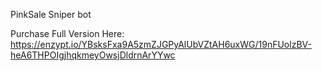PinkSale Sniper bot

Purchase Full Version Here: https://enzypt.io/YBsksFxa9A5zmZJGPyAlUbVZtAH6uxWG/19nFUolzBV-heA6THPOIgjhqkmeyOwsjDldrnArYYwc
